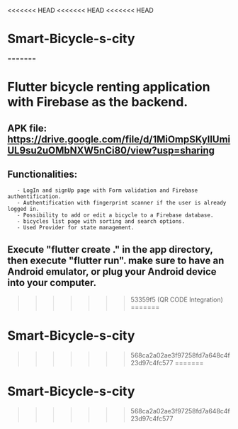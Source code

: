 <<<<<<< HEAD
<<<<<<< HEAD
<<<<<<< HEAD
# Smart-Bicycle-s-city
=======
# Flutter bicycle renting application with Firebase as the backend.
## APK file: https://drive.google.com/file/d/1MiOmpSKylIUmiUL9su2uOMbNXW5nCi80/view?usp=sharing
## Functionalities:
       - LogIn and signUp page with Form validation and Firebase authentification.
       - Authentification with fingerprint scanner if the user is already logged in.
       - Possibility to add or edit a bicycle to a Firebase database.
       - bicycles list page with sorting and search options.
       - Used Provider for state management.
## Execute "flutter create ." in the app directory, then execute "flutter run". make sure to have an Android emulator, or plug your Android device into your computer.
>>>>>>> 53359f5 (QR CODE Integration)
=======
# Smart-Bicycle-s-city
>>>>>>> 568ca2a02ae3f97258fd7a648c4f23d97c4fc577
=======
# Smart-Bicycle-s-city
>>>>>>> 568ca2a02ae3f97258fd7a648c4f23d97c4fc577
